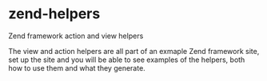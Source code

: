 zend-helpers
============

Zend framework action and view helpers

The view and action helpers are all part of an exmaple Zend framework site, set 
up the site and you will be able to see examples of the helpers, both 
how to use them and what they generate.